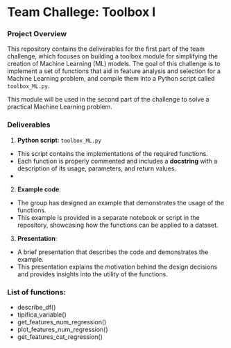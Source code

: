 # Team Challege: Toolbox I

### Project Overview

This repository contains the deliverables for the first part of the team challenge, which focuses on building a toolbox module for simplifying the creation of Machine Learning (ML) models. The goal of this challenge is to implement a set of functions that aid in feature analysis and selection for a Machine Learning problem, and compile them into a Python script called `toolbox_ML.py`.

This module will be used in the second part of the challenge to solve a practical Machine Learning problem.

### Deliverables

1. **Python script**: `toolbox_ML.py`

  - This script contains the implementations of the required functions.
  - Each function is properly commented and includes a **docstring** with a description of its  usage, parameters, and return values.
  - 
2. **Example code**:

  - The group has designed an example that demonstrates the usage of the functions.
  - This example is provided in a separate notebook or script in the repository, showcasing how the functions can be applied to a dataset.
    
3. **Presentation**:

  - A brief presentation that describes the code and demonstrates the example.
  - This presentation explains the motivation behind the design decisions and provides insights into the utility of the functions.


### List of functions:
* describe_df()
* tipifica_variable()
* get_features_num_regression()
* plot_features_num_regression()
* get_features_cat_regression()
